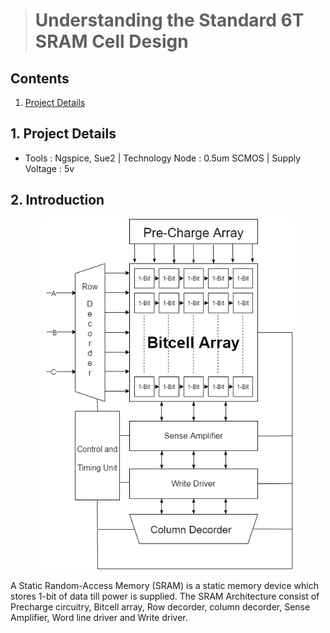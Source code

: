 > # Understanding the Standard 6T SRAM Cell Design
## Contents
1. [Project Details](#1-Project-Details)
## 1. Project Details
- Tools : Ngspice, Sue2 | Technology Node : 0.5um SCMOS | Supply Voltage : 5v
## 2. Introduction
<p align="center">
<img width="400" hight="400" src="https://github.com/Khadgaray/6T_SRAM/blob/main/Images/6T_SRAM_Architecture.png" /> </p>
A Static Random-Access Memory (SRAM) is a static memory device which stores 1-bit of data till power is supplied. The SRAM Architecture consist of Precharge circuitry, Bitcell array, Row decorder, column decorder, Sense Amplifier, Word line driver and Write driver.
